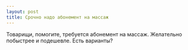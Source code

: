 ```yaml
---
layout: post 
title: Срочно надо абонемент на массаж 
--- 
```

Товарищи, помогите, требуется абонемент на массаж. Желательно побыстрее и подешевле. Есть варианты?
